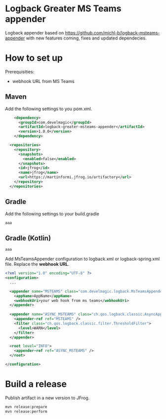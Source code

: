 # Logback Greater MS Teams appender

Logback appender based on https://github.com/michl-b/logback-msteams-appender with new features coming, fixes and updated 
dependecies.

# How to set up

Prerequisities:
- webhook URL from MS Teams

## Maven

Add the following settings to you pom.xml.
```xml
    <dependency>
      <groupId>com.develmagic</groupId>
      <artifactId>logback-greater-msteams-appender</artifactId>
      <version>1.0.0</version>
    </dependency>

  <repositories>
    <repository>
      <snapshots>
        <enabled>false</enabled>
      </snapshots>
      <id>jfrog</id>
      <name>jfrog</name>
      <url>https://martinformi.jfrog.io/artifactory</url>
    </repository>
  </repositories>
```

## Gradle

Add the following settings to your build.gradle

```groovy
aaa
```

## Gradle (Kotlin)

```kotlin
aaa
```

Add MsTeamsAppender configuration to logback.xml or logback-spring.xml file. Replace the **webhook URL**.

```xml
<?xml version="1.0" encoding="UTF-8" ?>
<configuration>
  ...

  <appender name="MSTEAMS" class="com.develmagic.logback.MsTeamsAppender">
    <appName>AppName</appName>
    <webhookUri>your web hook from ms teams</webhookUri>
  </appender>
  
  <appender name="ASYNC_MSTEAMS" class="ch.qos.logback.classic.AsyncAppender">
    <appender-ref ref="MSTEAMS" />
    <filter class="ch.qos.logback.classic.filter.ThresholdFilter">
      <level>WARN</level>
    </filter>
  </appender>

  <root level="INFO">
    <appender-ref ref="ASYNC_MSTEAMS" />
  </root>

</configuration>
```

# Build a release
Publish artifact in a new version to JFrog.

```bash
mvn release:prepare
mvn release:perform
```